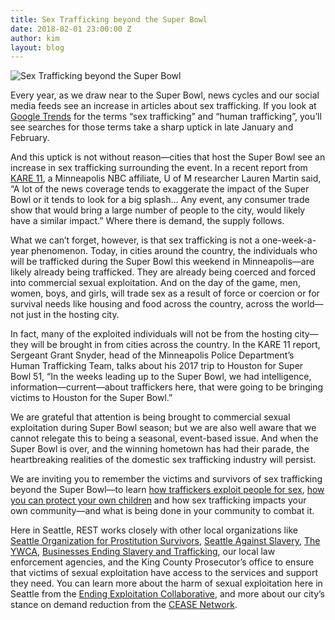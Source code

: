 ```yaml
---
title: Sex Trafficking beyond the Super Bowl
date: 2018-02-01 23:00:00 Z
author: kim
layout: blog
---
```


![Sex Trafficking beyond the Super Bowl](/uploads/REST_Sex-Trafficking-Beyond-The-Super-Bowl.jpg) 

Every year, as we draw near to the Super Bowl, news cycles and our social media feeds see an increase in articles about sex trafficking. If you look at [Google Trends](http://bit.ly/2nfGW2y) for the terms “sex trafficking” and “human trafficking”, you’ll see searches for those terms take a sharp uptick in late January and February. 

And this uptick is not without reason—cities that host the Super Bowl see an increase in sex trafficking surrounding the event. In a recent report from [KARE 11](http://kare11.tv/2rS3oUG), a Minneapolis NBC affiliate, U of M researcher Lauren Martin said, “A lot of the news coverage tends to exaggerate the impact of the Super Bowl or it tends to look for a big splash… Any event, any consumer trade show that would bring a large number of people to the city, would likely have a similar impact.” Where there is demand, the supply follows. 

What we can’t forget, however, is that sex trafficking is not a one-week-a-year phenomenon. Today, in cities around the country, the individuals who will be trafficked during the Super Bowl this weekend in Minneapolis—are likely already being trafficked. They are already being coerced and forced into commercial sexual exploitation. And on the day of the game, men, women, boys, and girls, will trade sex as a result of force or coercion or for survival needs like housing and food across the country, across the world—not just in the hosting city. 

In fact, many of the exploited individuals will not be from the hosting city—they will be brought in from cities across the country. In the KARE 11 report, Sergeant Grant Snyder, head of the Minneapolis Police Department’s Human Trafficking Team, talks about his 2017 trip to Houston for Super Bowl 51, “In the weeks leading up to the Super Bowl, we had intelligence, information—current—about traffickers here, that were going to be bringing victims to Houston for the Super Bowl.”

We are grateful that attention is being brought to commercial sexual exploitation during Super Bowl season; but we are also well aware that we cannot relegate this to being a seasonal, event-based issue. And when the Super Bowl is over, and the winning hometown has had their parade, the heartbreaking realities of the domestic sex trafficking industry will persist. 

We are inviting you to remember the victims and survivors of sex trafficking beyond the Super Bowl—to learn [how traffickers exploit people for sex](https://iwantrest.com/blog/how-traffickers-exploit-people-for-sex/), [how you can protect your own children](https://iwantrest.com/blog/6-ways-parents-can-protect-their-children-from-sex-trafficking/) and how sex trafficking impacts your own community—and what is being done in your community to combat it. 

Here in Seattle, REST works closely with other local organizations like [Seattle Organization for Prostitution Survivors](http://seattleops.org/), [Seattle Against Slavery](http://www.seattleagainstslavery.org/), [The YWCA](https://www.ywcaworks.org/), [Businesses Ending Slavery and Trafficking](https://www.bestalliance.org/), our local law enforcement agencies, and the King County Prosecutor’s office to ensure that victims of sexual exploitation have access to the services and support they need. You can learn more about the harm of sexual exploitation here in Seattle from the [Ending Exploitation Collaborative](http://www.endingexploitation.com/), and more about our city’s stance on demand reduction from the [CEASE Network](https://www.ceasenetwork.org/). 